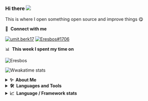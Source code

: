 ### Hi there <a href="https://www.gautamkrishnar.com/"><img src="https://media.giphy.com/media/hvRJCLFzcasrR4ia7z/giphy.gif" width="25px"></a>
This is where I open something open source and improve things :yum:

🔗 &nbsp;**Connect with me**
<p align="left">
<a href="https://instagram.com/umit.berk17" target="blank"><img align="center" src="https://raw.githubusercontent.com/rahuldkjain/github-profile-readme-generator/master/src/images/icons/Social/instagram.svg" alt="umit.berk17" height="30" width="40" /></a>
<a href="https://discord.gg/305" target="blank"><img align="center" src="https://raw.githubusercontent.com/rahuldkjain/github-profile-readme-generator/master/src/images/icons/Social/discord.svg" alt="Eresbos#1706" height="30" width="40" /></a>
  
📊 &nbsp;**This week I spent my time on**
  
<img src="https://wakatime.com/badge/user/bdbb4298-9c5e-48de-9c4c-b60c034820ca.svg?style=flat" alt="Eresbos"/>
  
![Wwakatime stats](https://github-readme-stats.vercel.app/api/wakatime?username=Eresbos&bg_color=00000000&text_color=777&hide_title=true&hide_border=true&langs_count=5)
<details>
  <summary><b>✨&nbsp;&nbsp;About&nbsp;Me</b></summary>
  <br/>

I am a full professional developer using JavaScript on the Discord platform for over 2 years.
  
  📊 &nbsp;**Profile Views**
  <p align="left">
  <img src="https://komarev.com/ghpvc/?username=ERESB0S&color=dc143c&label=Visitors&color=6182e1" alt="Eresbos"/>

[⏩ &nbsp; and many more](https://github.com/ERESB0S?tab=repositories&q=&type=source&language=&sort=stargazers) 

```
  ____                  ____                      
 / __ \___  ___ ___    / __/__  __ _____________  
/ /_/ / _ \/ -_) _ \  _\ \/ _ \/ // / __/ __/ -_) 
\____/ .__/\__/_//_/ /___/\___/\_,_/_/  \__/\__/  
   _/_/                  __  __   _               
  / __/  _____ ______ __/ /_/ /  (_)__  ___ _     
 / _/| |/ / -_) __/ // / __/ _ \/ / _ \/ _ `/ _ _ 
/___/|___/\__/_/  \_, /\__/_//_/_/_//_/\_, (_|_|_)
                 /___/                /___/       
```
</details>

<details>
  <summary><b>🛠️&nbsp;&nbsp;Languages&nbsp;and&nbsp;Tools</b></summary>
  <br/>
  <a href="https://developer.mozilla.org/en-US/docs/Web/JavaScript" target="_blank"> <img src="https://raw.githubusercontent.com/devicons/devicon/master/icons/javascript/javascript-original.svg" alt="javascript" width="40" height="40"/> <a href="https://nodejs.org" target="_blank"> <img src="https://raw.githubusercontent.com/devicons/devicon/master/icons/nodejs/nodejs-original.svg" alt="nodejs" width="40" height="40"/> <a href="https://mongoosejs.com/docs/api.html" target="_blank"> <img src="https://raw.githubusercontent.com/devicons/devicon/master/icons/mongodb/mongodb-original.svg" alt="mongodb" width="40" height="40"/> <a href="https://heroku.com" target="_blank"> <img src="https://www.vectorlogo.zone/logos/heroku/heroku-icon.svg" alt="heroku" width="40" height="40"/> </a>

</details>
    
<details>
  <summary><b>📈&nbsp;&nbsp;Language&nbsp;/&nbsp;Framework stats</b></summary>
  <br/>
  <a href='https://profile.codersrank.io/user/eresb0s/'>
  <img src='http://cr-skills-chart-widget.azurewebsites.net/api/api?username=eresb0s&padding=30&skills=angular,batchfile,c,C%23,coffeescript,dart,go,html,json,java,javascript,less,mysql,php,pandas,perl,python,reactjs,scss,shell,svelte,swift,typescript,vue'>
  </a>

</details>
